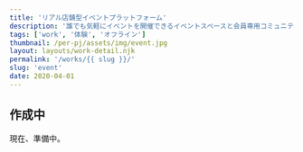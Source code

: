 ```yaml
---
title: 'リアル店舗型イベントプラットフォーム'
description: '誰でも気軽にイベントを開催できるイベントスペースと会員専用コミュニティアプリ。'
tags: ['work', '体験', 'オフライン']
thumbnail: /per-pj/assets/img/event.jpg
layout: layouts/work-detail.njk
permalink: '/works/{{ slug }}/'
slug: 'event'
date: 2020-04-01
---
```


## 作成中

現在、準備中。
